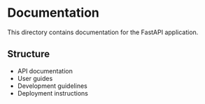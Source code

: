 # Documentation

This directory contains documentation for the FastAPI application.

## Structure

- API documentation
- User guides
- Development guidelines
- Deployment instructions